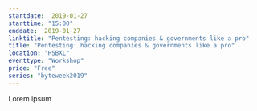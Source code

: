 ```yaml
---
startdate:  2019-01-27
starttime: "15:00"
enddate:  2019-01-27
linktitle: "Pentesting: hacking companies & governments like a pro"
title: "Pentesting: hacking companies & governments like a pro"
location: "HSBXL"
eventtype: "Workshop"
price: "Free"
series: "byteweek2019"
--- 
```


Lorem ipsum